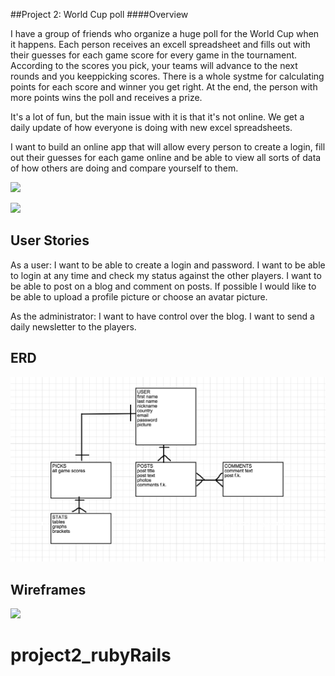 ##Project 2: World Cup poll
####Overview

I have a group of friends who organize a huge poll for the World Cup when it happens. Each person receives an excell spreadsheet and fills out with their guesses for each game score for every game in the tournament. According to the scores you pick, your teams will advance to the next rounds and you keeppicking scores. There is a whole systme for calculating points for each score and winner you get right. At the end, the person with more points wins the poll and receives a prize.

It's a lot of fun, but the main issue with it is that it's not online. We get a daily update of how everyone is doing with new excel spreadsheets.

I want to build an online app that will allow every person to create a login, fill out their guesses for each game online and be able to view all sorts of data of how others are doing and compare yourself to them.

![](http://images.rapgenius.com/8799e2891c6489fe1eacc36ef729fcde.599x280x1.png)

![](http://sarma.mk/wp-content/uploads/2013/12/world-cup-brazil-schedule1.jpg)

## User Stories
As a user:
I want to be able to create a login and password.
I want to be able to login at any time and check my status against the other players.
I want to be able to post on a blog and comment on posts.
If possible I would like to be able to upload a profile picture or choose an avatar picture.

As the administrator:
I want to have control over the blog.
I want to send a daily newsletter to the players.

## ERD
![](https://raw.githubusercontent.com/pericles3d/project2_rubyRails/starter/public/images/ScreenShot%202015-07-27%20at%2012.33.43%20AM.png)

## Wireframes
![](https://raw.githubusercontent.com/pericles3d/project2_rubyRails/starter/public/images/IMG_3279%202015-07-27%20at%2012.33.43%20AM.jpg)

# project2_rubyRails

